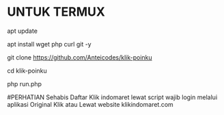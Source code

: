 # UNTUK TERMUX

apt update

apt install wget php curl git -y

git clone https://github.com/Anteicodes/klik-poinku

cd klik-poinku

php run.php




#PERHATIAN
Sehabis Daftar Klik indomaret lewat script wajib login melalui aplikasi Original Klik atau Lewat website klikindomaret.com
